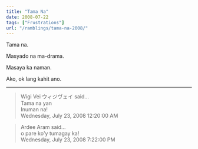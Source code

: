 ```yaml
---
title: "Tama Na"
date: 2008-07-22
tags: ["Frustrations"]
url: "/ramblings/tama-na-2008/"
---
```


Tama na.

Masyado na ma-drama.

Masaya ka naman.

Ako, ok lang kahit ano.

---

> Wigi Vei ウィジヴェイ said...  
> Tama na yan  
> Inuman na!  
> Wednesday, July 23, 2008 12:20:00 AM 

> Ardee Aram said...  
> o pare ko'y tumagay ka!  
> Wednesday, July 23, 2008 7:22:00 PM 